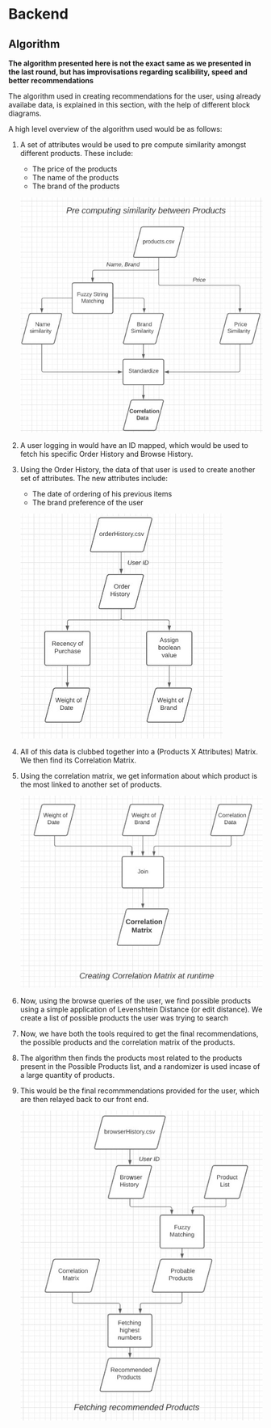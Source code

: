 # Backend
## Algorithm

**The algorithm presented here is not the exact same as we presented in the last round, but has improvisations regarding scalibility, speed and better recommendations**


The algorithm used in creating recommendations for the user, using already availabe data, is explained in this section, with the help of different block diagrams. 

A high level overview of the algorithm used would be as follows:
1) A set of attributes would be used to pre compute similarity amongst different products. These include: 
    * The price of the products
    * The name of the products
    * The brand of the products

    ![PRE_COMPUTATION](assets/algorithm/preComputingSimilarity.jpeg)

2) A user logging in would have an ID mapped, which would be used to fetch his specific Order History and Browse History. 
3) Using the Order History, the data of that user is used to create another set of attributes. The new attributes include:
    * The date of ordering of his previous items
    * The brand preference of the user 

    ![USER_ATTRIBUTES](assets/algorithm/extractingUserAttributes.jpeg) 

4) All of this data is clubbed together into a (Products X Attributes) Matrix. We then find its Correlation Matrix.
5) Using the correlation matrix, we get information about which product is the most linked to another set of products.

    ![CORRELATION_MATRIX](assets/algorithm/correlationMatrix.jpeg) 

6) Now, using the browse queries of the user, we find possible products using a simple application of Levenshtein Distance (or edit distance). We create a list of possible products the user was trying to search
7) Now, we have both the tools required to get the final recommendations, the possible products and the correlation matrix of the products.
8) The algorithm then finds the products most related to the products present in the Possible Products list, and a randomizer is used incase of a large quantity of products.
9) This would be the final recommmendations provided for the user, which are then relayed back to our front end.

    ![RECOMMENDATIONS](assets/algorithm/getRecommendations.jpeg) 
